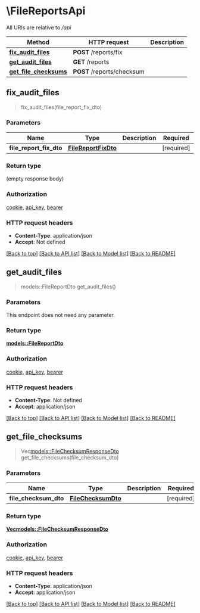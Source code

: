 # \FileReportsApi

All URIs are relative to */api*

Method | HTTP request | Description
------------- | ------------- | -------------
[**fix_audit_files**](FileReportsApi.md#fix_audit_files) | **POST** /reports/fix | 
[**get_audit_files**](FileReportsApi.md#get_audit_files) | **GET** /reports | 
[**get_file_checksums**](FileReportsApi.md#get_file_checksums) | **POST** /reports/checksum | 



## fix_audit_files

> fix_audit_files(file_report_fix_dto)


### Parameters


Name | Type | Description  | Required | Notes
------------- | ------------- | ------------- | ------------- | -------------
**file_report_fix_dto** | [**FileReportFixDto**](FileReportFixDto.md) |  | [required] |

### Return type

 (empty response body)

### Authorization

[cookie](../README.md#cookie), [api_key](../README.md#api_key), [bearer](../README.md#bearer)

### HTTP request headers

- **Content-Type**: application/json
- **Accept**: Not defined

[[Back to top]](#) [[Back to API list]](../README.md#documentation-for-api-endpoints) [[Back to Model list]](../README.md#documentation-for-models) [[Back to README]](../README.md)


## get_audit_files

> models::FileReportDto get_audit_files()


### Parameters

This endpoint does not need any parameter.

### Return type

[**models::FileReportDto**](FileReportDto.md)

### Authorization

[cookie](../README.md#cookie), [api_key](../README.md#api_key), [bearer](../README.md#bearer)

### HTTP request headers

- **Content-Type**: Not defined
- **Accept**: application/json

[[Back to top]](#) [[Back to API list]](../README.md#documentation-for-api-endpoints) [[Back to Model list]](../README.md#documentation-for-models) [[Back to README]](../README.md)


## get_file_checksums

> Vec<models::FileChecksumResponseDto> get_file_checksums(file_checksum_dto)


### Parameters


Name | Type | Description  | Required | Notes
------------- | ------------- | ------------- | ------------- | -------------
**file_checksum_dto** | [**FileChecksumDto**](FileChecksumDto.md) |  | [required] |

### Return type

[**Vec<models::FileChecksumResponseDto>**](FileChecksumResponseDto.md)

### Authorization

[cookie](../README.md#cookie), [api_key](../README.md#api_key), [bearer](../README.md#bearer)

### HTTP request headers

- **Content-Type**: application/json
- **Accept**: application/json

[[Back to top]](#) [[Back to API list]](../README.md#documentation-for-api-endpoints) [[Back to Model list]](../README.md#documentation-for-models) [[Back to README]](../README.md)

